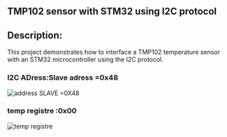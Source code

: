 <h2>TMP102 sensor with  STM32 using I2C protocol </h2>
<h2>Description:</h2>
This project demonstrates how to interface a TMP102 temperature sensor with an STM32 microcontroller using the I2C protocol.
<h3>I2C ADress:Slave adress =0x48</h3>
<img src="" alt="address SLAVE =0X48" >
<h3>temp registre :0x00 </h3>
<img src="" alt="temp registre " >

